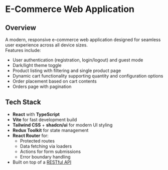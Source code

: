 # E-Commerce Web Application

## Overview

A modern, responsive e-commerce web application designed for seamless user experience across all device sizes.  
Features include:

- User authentication (registration, login/logout) and guest mode
- Dark/light theme toggle
- Product listing with filtering and single product page
- Dynamic cart functionality supporting quantity and configuration options
- Order placement based on cart contents
- Orders page with pagination

## Tech Stack

- **React** with **TypeScript**
- **Vite** for fast development build
- **Tailwind CSS** + **shadcn/ui** for modern UI styling
- **Redux Toolkit** for state management
- **React Router** for:
  - Protected routes
  - Data fetching via loaders
  - Actions for form submissions
  - Error boundary handling
- Built on top of a [RESTful API](https://documenter.getpostman.com/view/18152321/2s9Xy5KpTi)
